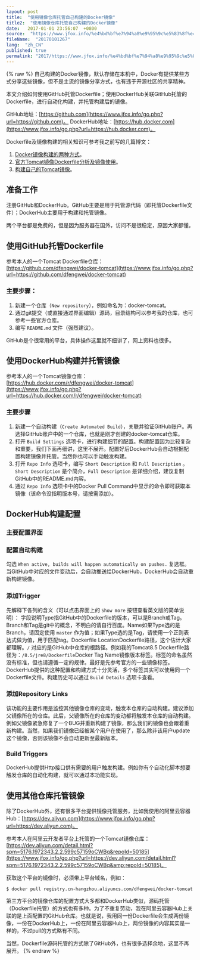 ```yaml
---
layout: post
title:  "使用镜像仓库托管自己构建的Docker镜像"
title2:  "使用镜像仓库托管自己构建的Docker镜像"
date:   2017-01-01 23:56:07  +0800
source:  "https://www.jfox.info/%e4%bd%bf%e7%94%a8%e9%95%9c%e5%83%8f%e4%bb%93%e5%ba%93%e6%89%98%e7%ae%a1%e8%87%aa%e5%b7%b1%e6%9e%84%e5%bb%ba%e7%9a%84docker%e9%95%9c%e5%83%8f.html"
fileName:  "20170101267"
lang:  "zh_CN"
published: true
permalink: "2017/https://www.jfox.info/%e4%bd%bf%e7%94%a8%e9%95%9c%e5%83%8f%e4%bb%93%e5%ba%93%e6%89%98%e7%ae%a1%e8%87%aa%e5%b7%b1%e6%9e%84%e5%bb%ba%e7%9a%84docker%e9%95%9c%e5%83%8f.html"
---
```

{% raw %}
自己构建的Docker镜像，默认存储在本机中，Docker有提供某些方式分享这些镜像，但不是主流的镜像分享方式，也有违于开源社区的共享精神。

本文介绍如何使用GitHub托管Dockerfile；使用DockerHub关联GitHub托管的Dockerfile，进行自动化构建，并托管构建后的镜像。

GitHub地址：[https://github.com](https://www.jfox.info/go.php?url=https://github.com)。 DockerHub地址：[https://hub.docker.com](https://www.jfox.info/go.php?url=https://hub.docker.com)。

Dockerfile及镜像构建的相关知识可参考我之前写的几篇博文：

1. [Docker镜像构建的两种方式](https://www.jfox.info/go.php?url=http://www.cnblogs.com/dfengwei/p/7144788.html)。
2. [官方Tomcat镜像Dockerfile分析及镜像使用](https://www.jfox.info/go.php?url=http://www.cnblogs.com/dfengwei/p/7144937.html)。
3. [构建自己的Tomcat镜像](https://www.jfox.info/go.php?url=http://www.cnblogs.com/dfengwei/p/7145884.html)。

## 准备工作

注册GitHub和DockerHub。GitHub主要是用于托管源代码（即托管Dockerfile文件）；DockerHub主要用于构建和托管镜像。

两个平台都是免费的，但是因为服务器在国外，访问不是很稳定，原因大家都懂。

## 使用GitHub托管Dockerfile

参考本人的一个Tomcat Dockerfile仓库：[https://github.com/dfengwei/docker-tomcat](https://www.jfox.info/go.php?url=https://github.com/dfengwei/docker-tomcat)

### 主要步骤：

1. 新建一个仓库（`New repository`），例如命名为：docker-tomcat。
2. 通过git提交（或直接通过界面编辑）源码，目录结构可以参考我的仓库，也可参考一些官方仓库。
3. 编写 `README.md` 文件（强烈建议）。

GitHub是个很常用的平台，具体操作这里就不细讲了，网上资料也很多。

## 使用DockerHub构建并托管镜像

参考本人的一个Tomcat镜像仓库：[https://hub.docker.com/r/dfengwei/docker-tomcat](https://www.jfox.info/go.php?url=https://hub.docker.com/r/dfengwei/docker-tomcat)

### 主要步骤

1. 新建一个自动构建（`Create Automated Build`），关联并验证GitHub账户。再选择GitHub账户中的一个仓库，也就是刚才创建的docker-tomcat仓库。
2. 打开 `Build Settings` 选项卡，进行构建细节的配置。构建配置因为比较复杂和重要，我们下面再细讲，这里不展开。配置好后DockerHub会自动根据配置构建镜像并托管。当然你也可以手动触发构建。
3. 打开 `Repo Info` 选项卡，编写 `Short Description` 和 `Full Description` 。`Short Description` 是个简介，`Full Description` 是详细介绍，建议复制GitHub中的README.md内容。
4. 通过 `Repo Info` 选项卡中的Docker Pull Command中显示的命令即可获取本镜像（该命令没指明版本号，请按需添加）。

## DockerHub构建配置

### 主要配置界面

### 配置自动构建

勾选 `When active, builds will happen automatically on pushes.` 复选框。当GitHub中对应的文件变动后，会自动推送给DockerHub，DockerHub会自动重新构建镜像。

### 添加Trigger

先解释下各列的含义（可以点击界面上的 `Show more` 按钮查看英文版的简单说明）：
字段说明Type指GitHub中的Dockerfile的版本，可以是Branch或Tag。Branch和Tag是git中的概念，不明白的请自行百度。Name如果Type选的是Branch，请固定使用 `master` 作为值；如果Type选的是Tag，请使用一个正则表达式做为值，用于匹配tag。Dockerfile LocationDockerfile路径，这个估计大家都理解。`/` 对应的是GitHub中仓库的根路径。例如我的Tomcat8.5 Dockerfile路径为：`/8.5/jre8/Dockerfile`Docker Tag Name镜像版本标签。标签的命名虽然没有标准，但也请遵循一定的规律。最好是先参考官方的一些镜像标签。
DockerHub提供的这种配置和构建方式十分灵活，多个标签其实可以使用同一个Dockerfile文件。构建历史可以通过 `Build Details` 选项卡查看。

### 添加Repository Links

该功能的主要作用是监控其他镜像仓库的变动，触发本仓库的自动构建。建议添加父镜像所在的仓库。此后，父镜像所在的仓库的变动都将触发本仓库的自动构建。例如父镜像紧急修复了一个BUG并重新构建了镜像，那么我们的镜像也会跟着重新构建。当然，如果我们镜像已经被某个用户在使用了，那么除非该用户update这个镜像，否则该镜像不会自动更新至最新版本。

### Build Triggers

DockerHub提供Http接口供有需要的用户触发构建。例如你有个自动化脚本想要触发仓库的自动化构建，就可以通过本功能实现。

## 使用其他仓库托管镜像

除了DockerHub外，还有很多平台提供镜像托管服务，比如我使用的阿里云容器Hub：[https://dev.aliyun.com](https://www.jfox.info/go.php?url=https://dev.aliyun.com)。

参考本人在阿里云开发者平台上托管的一个Tomcat镜像仓库：[https://dev.aliyun.com/detail.html?spm=5176.1972343.2.2.599c57159oCWBq&repoId=50185](https://www.jfox.info/go.php?url=https://dev.aliyun.com/detail.html?spm=5176.1972343.2.2.599c57159oCWBq&amp;repoId=50185)。

获取这个平台的镜像时，必须带上平台域名，例如：

    $ docker pull registry.cn-hangzhou.aliyuncs.com/dfengwei/docker-tomcat

第三方平台的镜像仓库的配置方式大多都和DockerHub类似，源码托管（Dockerfile托管）的方式也有多种。为了不重复劳动，我在阿里云容器Hub上关联的是上面配置的GitHub仓库。也就是说，我用同一份Dockerfile会生成两份镜像，一份在DockerHub上，一份在阿里云容器Hub上，两份镜像的内容其实是一样的，不过pull的方式略有不同。

当然，Dockerfile源码托管的方式除了GitHub外，也有很多选择余地，这里不再展开。
{% endraw %}
